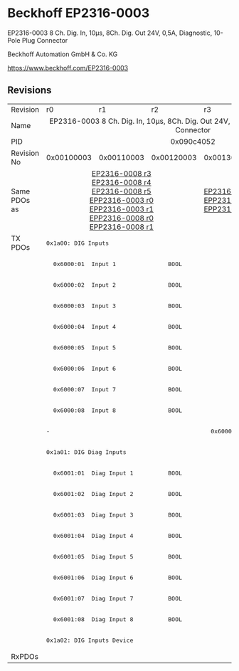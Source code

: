 # Beckhoff EP2316-0003

EP2316-0003 8 Ch. Dig. In, 10µs, 8Ch. Dig. Out 24V, 0,5A, Diagnostic, 10-Pole Plug Connector

Beckhoff Automation GmbH & Co. KG

https://www.beckhoff.com/EP2316-0003

## Revisions
<table>
<tr>
<td>Revision</td>
<td>r0</td>
<td>r1</td>
<td>r2</td>
<td>r3</td>
</tr>
<tr>
<td>Name</td>
<td colspan=4 align="center">EP2316-0003 8 Ch. Dig. In, 10µs, 8Ch. Dig. Out 24V, 0,5A, Diagnostic, 10-Pole Plug Connector</td>
</tr>
<tr>
<td>PID</td>
<td colspan=4 align="center">0x090c4052</td>
</tr>
<tr>
<td>Revision No</td>
<td>0x00100003</td>
<td>0x00110003</td>
<td>0x00120003</td>
<td>0x00130003</td>
</tr>
<tr>
<td>Same PDOs as</td>
<td colspan=3 align="center"><a href="EP2316-0008.md">EP2316-0008 r3</a><br/><a href="EP2316-0008.md">EP2316-0008 r4</a><br/><a href="EP2316-0008.md">EP2316-0008 r5</a><br/><a href="EPP2316-0003.md">EPP2316-0003 r0</a><br/><a href="EPP2316-0003.md">EPP2316-0003 r1</a><br/><a href="EPP2316-0008.md">EPP2316-0008 r0</a><br/><a href="EPP2316-0008.md">EPP2316-0008 r1</a></td>
<td><a href="EP2316-0008.md">EP2316-0008 r6</a><br/><a href="EPP2316-0003.md">EPP2316-0003 r2</a><br/><a href="EPP2316-0008.md">EPP2316-0008 r2</a></td>
</tr>
<tr>
<td rowspan=20 valign=top>TX PDOs</td>
<td colspan=4 align="left"><pre>0x1a00: DIG Inputs</pre></td>
<td></td>
</tr>
<tr>
<td colspan=4 align="left"><pre>  0x6000:01  Input 1               BOOL</pre></td>
</tr>
<tr>
<td colspan=4 align="left"><pre>  0x6000:02  Input 2               BOOL</pre></td>
</tr>
<tr>
<td colspan=4 align="left"><pre>  0x6000:03  Input 3               BOOL</pre></td>
</tr>
<tr>
<td colspan=4 align="left"><pre>  0x6000:04  Input 4               BOOL</pre></td>
</tr>
<tr>
<td colspan=4 align="left"><pre>  0x6000:05  Input 5               BOOL</pre></td>
</tr>
<tr>
<td colspan=4 align="left"><pre>  0x6000:06  Input 6               BOOL</pre></td>
</tr>
<tr>
<td colspan=4 align="left"><pre>  0x6000:07  Input 7               BOOL</pre></td>
</tr>
<tr>
<td colspan=4 align="left"><pre>  0x6000:08  Input 8               BOOL</pre></td>
</tr>
<tr>
<td colspan=3 align="left"><pre>-</pre></td>
<td><pre>  0x6000:0e  Sync error            BOOL</pre></td>
</tr>
<tr>
<td colspan=4 align="left"><pre>0x1a01: DIG Diag Inputs</pre></td>
</tr>
<tr>
<td colspan=4 align="left"><pre>  0x6001:01  Diag Input 1          BOOL</pre></td>
</tr>
<tr>
<td colspan=4 align="left"><pre>  0x6001:02  Diag Input 2          BOOL</pre></td>
</tr>
<tr>
<td colspan=4 align="left"><pre>  0x6001:03  Diag Input 3          BOOL</pre></td>
</tr>
<tr>
<td colspan=4 align="left"><pre>  0x6001:04  Diag Input 4          BOOL</pre></td>
</tr>
<tr>
<td colspan=4 align="left"><pre>  0x6001:05  Diag Input 5          BOOL</pre></td>
</tr>
<tr>
<td colspan=4 align="left"><pre>  0x6001:06  Diag Input 6          BOOL</pre></td>
</tr>
<tr>
<td colspan=4 align="left"><pre>  0x6001:07  Diag Input 7          BOOL</pre></td>
</tr>
<tr>
<td colspan=4 align="left"><pre>  0x6001:08  Diag Input 8          BOOL</pre></td>
</tr>
<tr>
<td colspan=4 align="left"><pre>0x1a02: DIG Inputs Device</pre></td>
</tr>
<tr>
<td>RxPDOs</td>
<td colspan=4 align="left"></td>
</tr>
</table>
